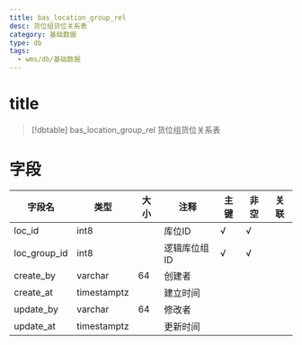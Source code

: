 ```yaml
---
title: bas_location_group_rel
desc: 货位组货位关系表
category: 基础数据
type: db
tags:
  - wms/db/基础数据
---
```


# title
>[!dbtable] bas_location_group_rel
> 货位组货位关系表

# 字段
| 字段名 | 类型 | 大小 | 注释 | 主键 | 非空 | 关联 |
| --- | --- | --- | --- | --- | --- | --- |
| loc_id | int8 |  | 库位ID | √ | √ |  |
| loc_group_id | int8 |  | 逻辑库位组ID | √ | √ |  |
| create_by | varchar | 64 | 创建者 |  |  |  |
| create_at | timestamptz |  | 建立时间 |  |  |  |
| update_by | varchar | 64 | 修改者 |  |  |  |
| update_at | timestamptz |  | 更新时间 |  |  |  |

